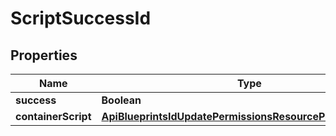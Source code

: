 

# ScriptSuccessId

## Properties

Name | Type | Description | Notes
------------ | ------------- | ------------- | -------------
**success** | **Boolean** |  |  [optional]
**containerScript** | [**ApiBlueprintsIdUpdatePermissionsResourcePermissionSites**](ApiBlueprintsIdUpdatePermissionsResourcePermissionSites.md) |  |  [optional]



